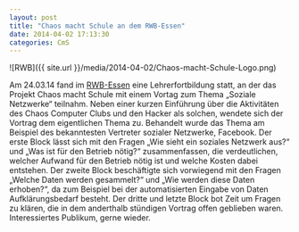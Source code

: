 ```yaml
---
layout: post
title: "Chaos macht Schule an dem RWB-Essen"
date: 2014-04-02 17:13:30
categories: CmS
---
```

![RWB]({{ site.url }}/media/2014-04-02/Chaos-macht-Schule-Logo.png)

Am 24.03.14 fand im [RWB-Essen](http://www.rwb-essen.de/) eine Lehrerfortbildung statt, an der das Projekt Chaos macht Schule mit einem Vortag zum Thema „Soziale Netzwerke“ teilnahm. Neben einer kurzen Einführung über die Aktivitäten des Chaos Computer Clubs und den Hacker als solchen, wendete sich der Vortrag dem eigentlichen Thema zu. Behandelt wurde das Thema am Beispiel des bekanntesten Vertreter sozialer Netzwerke, Facebook. Der erste Block lässt sich mit den Fragen „Wie sieht ein soziales Netzwerk aus?“ und „Was ist für den Betrieb nötig?“ zusammenfassen, die verdeutlichen, welcher Aufwand für den Betrieb nötig ist und welche Kosten dabei entstehen. Der zweite Block beschäftigte sich vorwiegend mit den Fragen „Welche Daten werden gesammelt?“ und „Wie werden diese Daten erhoben?“, da zum Beispiel bei der automatisierten Eingabe von Daten Aufklärungsbedarf besteht. Der dritte und letzte Block bot Zeit um Fragen zu klären, die in dem anderthalb stündigen Vortrag offen geblieben waren. Interessiertes Publikum, gerne wieder.